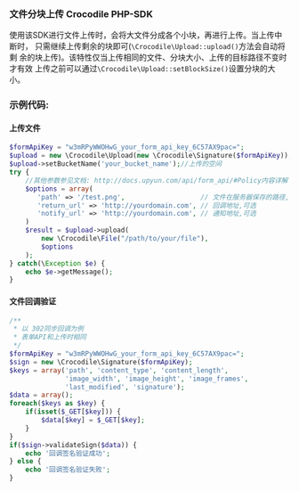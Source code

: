 ### 文件分块上传 Crocodile PHP-SDK
使用该SDK进行文件上传时，会将大文件分成各个小块，再进行上传。当上传中断时，
只需继续上传剩余的块即可(`\Crocodile\Upload::upload()`方法会自动将剩
余的块上传)。该特性仅当上传相同的文件、分块大小、上传的目标路径不变时才有效
上传之前可以通过`\Crocodile\Upload::setBlockSize()`设置分块的大小。
### 示例代码:
#### 上传文件
```php
$formApiKey = "w3mRPyWWOHwG_your_form_api_key_6C57AX9pac=";
$upload = new \Crocodile\Upload(new \Crocodile\Signature($formApiKey));
$upload->setBucketName('your_bucket_name');//上传的空间
try {
    //其他参数参见文档: http://docs.upyun.com/api/form_api/#Policy内容详解
    $options = array(
       'path' => '/test.png',                   // 文件在服务器保存的路径,必须
       'return_url' => 'http://yourdomain.com', // 回调地址,可选
       'notify_url' => 'http://yourdomain.com', // 通知地址,可选
    )
    $result = $upload->upload(
        new \Crocodile\File("/path/to/your/file"),
        $options
    );
} catch(\Exception $e) {
    echo $e->getMessage();
}
```
#### 文件回调验证
```php
/**
 * 以 302同步回调为例
 * 表单API和上传时相同
 */
$formApiKey = "w3mRPyWWOHwG_your_form_api_key_6C57AX9pac=";
$sign = new \Crocodile\Signature($formApiKey);
$keys = array('path', 'content_type', 'content_length',
              'image_width', 'image_height', 'image_frames',
              'last_modified', 'signature');
$data = array();
foreach($keys as $key) {
    if(isset($_GET[$key])) {
        $data[$key] = $_GET[$key];
    }
}
if($sign->validateSign($data)) {
    echo '回调签名验证成功';
} else {
    echo '回调签名验证失败';
}
```
